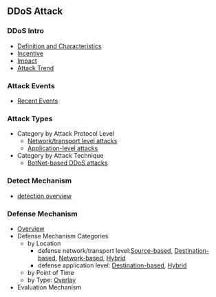 DDoS Attack
---


### DDoS Intro
- [Definition and Characteristics](https://github.com/hxwang/Security-Summary/blob/master/DDoS/definition.md)
- [Incentive](https://github.com/hxwang/Security-Summary/blob/master/DDoS/incentive.md)
- [Impact]()
- [Attack Trend](https://github.com/hxwang/Security-Summary/blob/master/DDoS/trend.md)

### Attack Events
- [Recent Events](https://github.com/hxwang/Security-Summary/blob/master/DDoS/recentDDoSAttaks.md)


### Attack Types
- Category by Attack Protocol Level
    - [Network/transport level attacks](./attack/network-level-attack.md)
    - [Application-level attacks](./attack/application-level-attack.md)
- Category by Attack Technique
    - [BotNet-based DDoS attacks](./attack/botnet-based-DDoS-attack.md)
    
### Detect Mechanism
- [detection overview]()

### Defense Mechanism
- [Overview](./defense/botnet-defense-mechanism.md)
- Defense Mechanism Categories
    - by Location 
        - defense network/transport level:[Source-based](./defense/defense-network-level-attack-by-location-source.md), [Destination-based](./defense/defense-network-level-attack-by-location-destination.md), [Network-based](./defense/defense-network-level-attack-by-location-network.md), [Hybrid](./defense/defense-network-level-attack-by-location-hybrid.md)
        - defense application level: [Destination-based](./defense/defense-application-level-attack-by-location-destination.md), [Hybrid](./defense/defense-application-level-attack-by-location-hybrid.md)
    - by Point of Time
    - by Type: [Overlay](./defense/defense-overlay.md)
- Evaluation Mechanism



